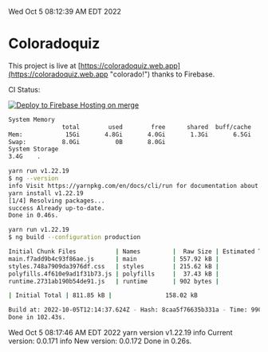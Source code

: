 Wed Oct  5 08:12:39 AM EDT 2022

# Coloradoquiz


This project is live at [https://coloradoquiz.web.app](https://coloradoquiz.web.app "colorado!") thanks to Firebase.

CI Status: 

[![Deploy to Firebase Hosting on merge](https://github.com/teamkushal/coloradoquiz/actions/workflows/firebase-hosting-merge.yml/badge.svg)](https://github.com/teamkushal/coloradoquiz/actions/workflows/firebase-hosting-merge.yml)

```bash
System Memory
               total        used        free      shared  buff/cache   available
Mem:            15Gi       4.8Gi       4.0Gi       1.3Gi       6.5Gi       8.9Gi
Swap:          8.0Gi          0B       8.0Gi
System Storage
3.4G	.
```
```bash
yarn run v1.22.19
$ ng --version
info Visit https://yarnpkg.com/en/docs/cli/run for documentation about this command.
yarn install v1.22.19
[1/4] Resolving packages...
success Already up-to-date.
Done in 0.46s.
```
```bash
yarn run v1.22.19
$ ng build --configuration production

Initial Chunk Files           | Names         |  Raw Size | Estimated Transfer Size
main.f7add9b4c93f86ae.js      | main          | 557.92 kB |               132.78 kB
styles.748a7909da3976df.css   | styles        | 215.62 kB |                12.77 kB
polyfills.4f610e9ad1f31b73.js | polyfills     |  37.43 kB |                11.96 kB
runtime.2731ab190b54de91.js   | runtime       | 902 bytes |               517 bytes

| Initial Total | 811.85 kB |               158.02 kB

Build at: 2022-10-05T12:14:37.624Z - Hash: 8caa5f76635b331a - Time: 99005ms
Done in 102.43s.
```
Wed Oct  5 08:17:46 AM EDT 2022
yarn version v1.22.19
info Current version: 0.0.171
info New version: 0.0.172
Done in 0.26s.
